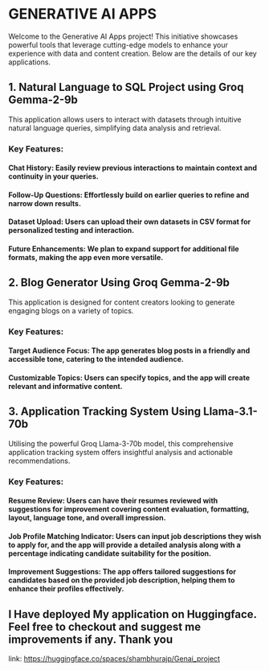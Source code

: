 # GENERATIVE AI APPS
Welcome to the Generative AI Apps project! This initiative showcases powerful tools that leverage cutting-edge models to enhance your experience with data and content creation. Below are the details of our key applications.


## 1. Natural Language to SQL Project using Groq Gemma-2-9b
   This application allows users to interact with datasets through intuitive natural language queries, simplifying data analysis and retrieval.

### Key Features:
  #### Chat History: Easily review previous interactions to maintain context and continuity in your queries.

  #### Follow-Up Questions: Effortlessly build on earlier queries to refine and narrow down results.

  #### Dataset Upload: Users can upload their own datasets in CSV format for personalized testing and interaction.

  #### Future Enhancements: We plan to expand support for additional file formats, making the app even more versatile.

## 2. Blog Generator Using Groq Gemma-2-9b
   This application is designed for content creators looking to generate engaging blogs on a variety of topics.

### Key Features:
  #### Target Audience Focus: The app generates blog posts in a friendly and accessible tone, catering to the intended audience.
  #### Customizable Topics: Users can specify topics, and the app will create relevant and informative content.

## 3. Application Tracking System Using Llama-3.1-70b
Utilising the powerful Groq Llama-3-70b model, this comprehensive application tracking system offers insightful analysis and actionable recommendations.

### Key Features:
  #### Resume Review: Users can have their resumes reviewed with suggestions for improvement covering content evaluation, formatting, layout, language tone, and overall impression.

  #### Job Profile Matching Indicator: Users can input job descriptions they wish to apply for, and the app will provide a detailed analysis along with a percentage indicating candidate suitability for the position.

  #### Improvement Suggestions: The app offers tailored suggestions for candidates based on the provided job description, helping them to enhance their profiles effectively.


## I Have deployed My application on Huggingface. Feel free to checkout and suggest me improvements if any. Thank you

link: https://huggingface.co/spaces/shambhurajp/Genai_project